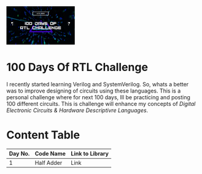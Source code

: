 <img src="100 Days of.jpg" alt="Banner" style="height: 100px;width: absolute"/>

# 100 Days Of RTL Challenge
I recently started learning Verilog and SystemVerilog. So, whats a better was to improve designing of circuits using these languages. This is a personal challenge where for next 100 days, Ill be practicing and posting 100 different circuits. This is challenge will enhance my concepts of _Digital Electronic Circuits & Hardware Descriptivre Languages_.

# Content Table
|Day No.|Code Name|Link to Library|
|----|-----|-------| 
|1|Half Adder|Link| 
